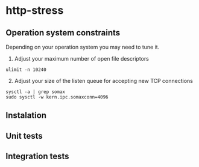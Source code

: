 # http-stress

## Operation system constraints

Depending on your operation system you may need to tune it.

1. Adjust your maximum number of open file descriptors
```
ulimit -n 10240
```
2. Adjust your size of the listen queue for accepting new TCP connections
```
sysctl -a | grep somax
sudo sysctl -w kern.ipc.somaxconn=4096
```

## Instalation

## Unit tests

## Integration tests
